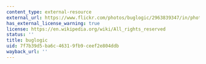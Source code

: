 ```yaml
---
content_type: external-resource
external_url: https://www.flickr.com/photos/buglogic/2963839347/in/photolist-5vUsbp-3MDzS-ABM9a4-dNP9oK-dNP9Mz-aKX7bD-6sf9f8-dQhWda-9T7mmd-4unt7Y-5Wp1pr-fdJUmS-6htQYi-KX5og-aAnUzR-ahb3Bj-9X1a4g-EsRpST-6dCMHx-22xsFsN-tWfy8G-Etq2Co-e3jr9Q-bAupZf-ibVAX9-pgRLET-7K7PG8-bgoamV-9J6Q5m-bgoAHF-3c8ye6-61myie-379BJF-5cTKa-bgoc8k-bgod18-4A5XSW-bgoKGB-bgoAhp-Z2vsqs-76zKzV-K97XrX-9skaJF-q4v1zy-WY1ZnE-ojrnDB-dsBUSg-eTzKqn-oAAcV6-pK7FGy
has_external_license_warning: true
license: https://en.wikipedia.org/wiki/All_rights_reserved
status: ''
title: buglogic
uid: 7f7b39d5-ba6c-4631-9fb9-ceef2e804ddb
wayback_url: ''
---
```

